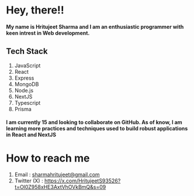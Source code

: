 # Hey, there!!
#### My name is Hritujeet Sharma and I am an enthusiastic programmer with keen intrest in Web development.

## Tech Stack
1. JavaScript 
2. React 
3. Express 
4. MongoDB
5. Node.js
6. NextJS
7. Typescript 
8. Prisma

#### I am currently 15 and looking to collaborate on GitHub. As of know, I am learning more practices and techniques used to build robust applications in React and NextJS

# How to reach me
1. Email : sharmahritujeet@gmail.com
2. Twitter (X) : https://x.com/HritujeetS93526?t=Ol0Z958xHE3AxtVhOVkBmQ&s=09